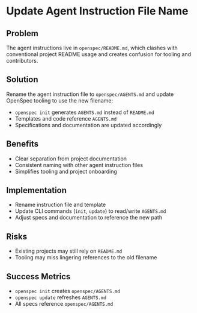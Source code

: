 # Update Agent Instruction File Name

## Problem
The agent instructions live in `openspec/README.md`, which clashes with conventional project README usage and creates confusion for tooling and contributors.

## Solution
Rename the agent instruction file to `openspec/AGENTS.md` and update OpenSpec tooling to use the new filename:
- `openspec init` generates `AGENTS.md` instead of `README.md`
- Templates and code reference `AGENTS.md`
- Specifications and documentation are updated accordingly

## Benefits
- Clear separation from project documentation
- Consistent naming with other agent instruction files
- Simplifies tooling and project onboarding

## Implementation
- Rename instruction file and template
- Update CLI commands (`init`, `update`) to read/write `AGENTS.md`
- Adjust specs and documentation to reference the new path

## Risks
- Existing projects may still rely on `README.md`
- Tooling may miss lingering references to the old filename

## Success Metrics
- `openspec init` creates `openspec/AGENTS.md`
- `openspec update` refreshes `AGENTS.md`
- All specs reference `openspec/AGENTS.md`

